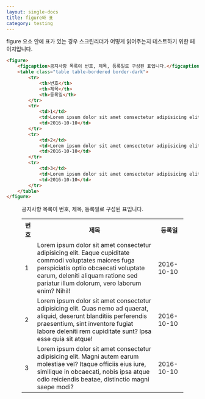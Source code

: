 ```yaml
---
layout: single-docs
title: figure와 표
category: testing
---
```


figure 요소 안에 표가 있는 경우 스크린리더가 어떻게 읽어주는지 테스트하기 위한 페이지입니다.

```html
<figure>
	<figcaption>공지사항 목록이 번호, 제목, 등록일로 구성된 표입니다.</figcaption>
	<table class="table table-bordered border-dark">
		<tr>
			<th>번호</th>
			<th>제목</th>
			<th>등록일</th>
		</tr>
		<tr>
			<td>1</td>
			<td>Lorem ipsum dolor sit amet consectetur adipisicing elit. Eaque cupiditate commodi voluptates maiores fuga perspiciatis optio obcaecati voluptate earum, deleniti aliquam ratione sed pariatur illum dolorum, vero laborum enim? Nihil!</td>
			<td>2016-10-10</td>
		</tr>
		<tr>
			<td>2</td>
			<td>Lorem ipsum dolor sit amet consectetur adipisicing elit. Quas nemo ad quaerat, aliquid, deserunt blanditiis perferendis praesentium, sint inventore fugiat labore deleniti rem cupiditate sunt? Ipsa esse quia sit atque!</td>
			<td>2016-10-10</td>
		</tr>
		<tr>
			<td>3</td>
			<td>Lorem ipsum dolor sit amet consectetur adipisicing elit. Magni autem earum molestiae vel? Itaque officiis eius iure, similique in obcaecati, nobis ipsa atque odio reiciendis beatae, distinctio magni saepe modi?</td>
			<td>2016-10-10</td>
		</tr>
	</table>
</figure>
```

<figure>
	<figcaption>공지사항 목록이 번호, 제목, 등록일로 구성된 표입니다.</figcaption>
	<table class="table table-bordered border-dark">
		<tr>
			<th>번호</th>
			<th>제목</th>
			<th>등록일</th>
		</tr>
		<tr>
			<td>1</td>
			<td>Lorem ipsum dolor sit amet consectetur adipisicing elit. Eaque cupiditate commodi voluptates maiores fuga perspiciatis optio obcaecati voluptate earum, deleniti aliquam ratione sed pariatur illum dolorum, vero laborum enim? Nihil!</td>
			<td>2016-10-10</td>
		</tr>
		<tr>
			<td>2</td>
			<td>Lorem ipsum dolor sit amet consectetur adipisicing elit. Quas nemo ad quaerat, aliquid, deserunt blanditiis perferendis praesentium, sint inventore fugiat labore deleniti rem cupiditate sunt? Ipsa esse quia sit atque!</td>
			<td>2016-10-10</td>
		</tr>
		<tr>
			<td>3</td>
			<td>Lorem ipsum dolor sit amet consectetur adipisicing elit. Magni autem earum molestiae vel? Itaque officiis eius iure, similique in obcaecati, nobis ipsa atque odio reiciendis beatae, distinctio magni saepe modi?</td>
			<td>2016-10-10</td>
		</tr>
	</table>
</figure>
